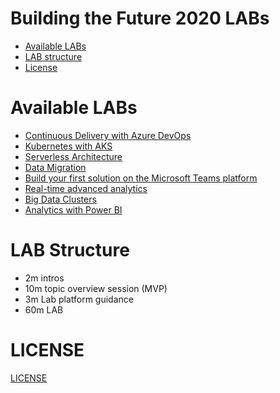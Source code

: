 # Building the Future 2020 LABs

* [Available LABs](#available-labs)
* [LAB structure](#lab-structure)
* [License](#license)

# Available LABs

* [Continuous Delivery with Azure DevOps](devops/README.md)
* [Kubernetes with AKS](kubernetes/README.md)
* [Serverless Architecture](serverless/README.md)
* [Data Migration](datamigration/README.md)
* [Build your first solution on the Microsoft Teams platform](teams/README.md)
* [Real-time advanced analytics](realtimeanalytics/README.md)
* [Big Data Clusters](sqlserverbdc/README.md)
* [Analytics with Power BI](pbi/README.md)


# LAB Structure

* 2m intros
* 10m topic overview session (MVP)
* 3m Lab platform guidance
* 60m LAB

# LICENSE

[LICENSE](LICENSE)
